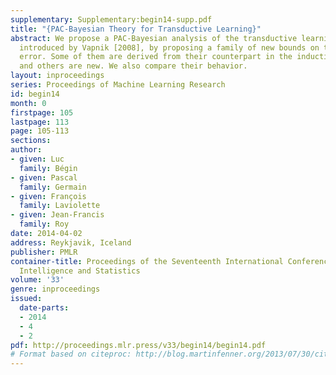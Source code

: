 ```yaml
---
supplementary: Supplementary:begin14-supp.pdf
title: "{PAC-Bayesian Theory for Transductive Learning}"
abstract: We propose a PAC-Bayesian analysis of the transductive learning setting,
  introduced by Vapnik [2008], by proposing a family of new bounds on the generalization
  error. Some of them are derived from their counterpart in the inductive setting,
  and others are new. We also compare their behavior.
layout: inproceedings
series: Proceedings of Machine Learning Research
id: begin14
month: 0
firstpage: 105
lastpage: 113
page: 105-113
sections: 
author:
- given: Luc
  family: Bégin
- given: Pascal
  family: Germain
- given: François
  family: Laviolette
- given: Jean-Francis
  family: Roy
date: 2014-04-02
address: Reykjavik, Iceland
publisher: PMLR
container-title: Proceedings of the Seventeenth International Conference on Artificial
  Intelligence and Statistics
volume: '33'
genre: inproceedings
issued:
  date-parts:
  - 2014
  - 4
  - 2
pdf: http://proceedings.mlr.press/v33/begin14/begin14.pdf
# Format based on citeproc: http://blog.martinfenner.org/2013/07/30/citeproc-yaml-for-bibliographies/
---
```

